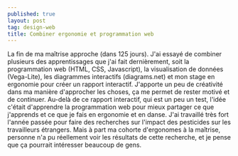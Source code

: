 ```yaml
---
published: true
layout: post
tag: design-web
title: Combiner ergonomie et programmation web
---
```


La fin de ma maîtrise approche (dans 125 jours). J'ai essayé de combiner plusieurs des apprentissages que j'ai fait dernièrement, soit la programmation web (HTML, CSS, Javascript), la visualisation de données (Vega-Lite), les diagrammes interactifs (diagrams.net) et mon stage en ergonomie pour créer un rapport interactif. J'apporte un peu de créativité dans ma manière d'approcher les choses, ça me permet de rester motivé et de continuer. Au-delà de ce rapport interactif, qui est un peu un test, l'idée c'était d'apprendre la programmation web pour mieux partager ce que j'apprends et ce que je fais en ergonomie et en danse. J'ai travaillé très fort l'année passée pour faire des recherches sur l'impact des pesticides sur les travailleurs étrangers. Mais à part ma cohorte d'ergonomes à la maîtrise, personne n'a pu réellement voir les résultats de cette recherche, et je pense que ça pourrait intéresser beaucoup de gens. 

